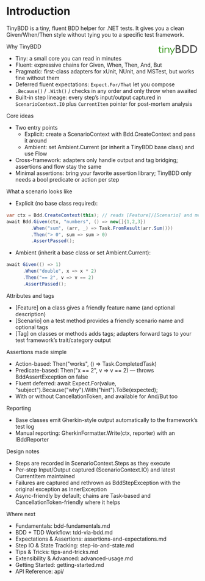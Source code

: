 # Introduction

TinyBDD is a tiny, fluent BDD helper for .NET tests. It gives you a clean Given/When/Then style without tying you to a
specific test framework.

<img src="images/tinyBDD.png" alt="TinyBDD" width="110" align="right" />

Why TinyBDD

- Tiny: a small core you can read in minutes
- Fluent: expressive chains for Given, When, Then, And, But
- Pragmatic: first-class adapters for xUnit, NUnit, and MSTest, but works fine without them
- Deferred fluent expectations: `Expect.For/That` let you compose `.Because()` / `.With()` / checks in any order and only throw when awaited
- Built-in step lineage: every step’s input/output captured in `ScenarioContext.IO` plus `CurrentItem` pointer for post-mortem analysis

Core ideas

- Two entry points
    - Explicit: create a ScenarioContext with Bdd.CreateContext and pass it around
    - Ambient: set Ambient.Current (or inherit a TinyBDD base class) and use Flow
- Cross-framework: adapters only handle output and tag bridging; assertions and flow stay the same
- Minimal assertions: bring your favorite assertion library; TinyBDD only needs a bool predicate or action per step

What a scenario looks like

- Explicit (no base class required):

```csharp
var ctx = Bdd.CreateContext(this); // reads [Feature]/[Scenario] and method/test attributes
await Bdd.Given(ctx, "numbers", () => new[]{1,2,3})
         .When("sum", (arr, _) => Task.FromResult(arr.Sum()))
         .Then("> 0", sum => sum > 0)
         .AssertPassed();
```

- Ambient (inherit a base class or set Ambient.Current):

```csharp
await Given(() => 1)
      .When("double", x => x * 2)
      .Then("== 2", v => v == 2)
      .AssertPassed();
```

Attributes and tags

- [Feature] on a class gives a friendly feature name (and optional description)
- [Scenario] on a test method provides a friendly scenario name and optional tags
- [Tag] on classes or methods adds tags; adapters forward tags to your test framework’s trait/category output

Assertions made simple

- Action-based: Then("works", () => Task.CompletedTask)
- Predicate-based: Then("x == 2", v => v == 2) — throws BddAssertException on false
- Fluent deferred: await Expect.For(value, "subject").Because("why").With("hint").ToBe(expected);
- With or without CancellationToken, and available for And/But too

Reporting

- Base classes emit Gherkin-style output automatically to the framework’s test log
- Manual reporting: GherkinFormatter.Write(ctx, reporter) with an IBddReporter

Design notes

- Steps are recorded in ScenarioContext.Steps as they execute
- Per-step Input/Output captured (ScenarioContext.IO) and latest CurrentItem maintained
- Failures are captured and rethrown as BddStepException with the original exception as InnerException
- Async-friendly by default; chains are Task-based and CancellationToken-friendly where it helps

Where next

- Fundamentals: bdd-fundamentals.md
- BDD + TDD Workflow: tdd-via-bdd.md
- Expectations & Assertions: assertions-and-expectations.md
- Step IO & State Tracking: step-io-and-state.md
- Tips & Tricks: tips-and-tricks.md
- Extensibility & Advanced: advanced-usage.md
- Getting Started: getting-started.md
- API Reference: api/
